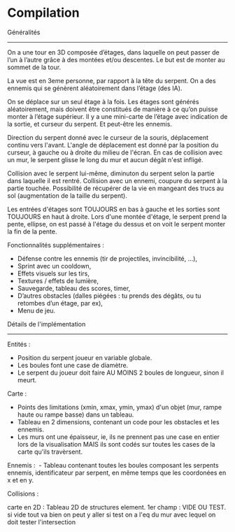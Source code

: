 # Compilation

Généralités
***********

On a une tour en 3D composée d’étages, dans laquelle on peut passer de l’un à l’autre grâce à des montées et/ou descentes. 
Le but est de monter au sommet de la tour.

La vue est en 3eme personne, par rapport à la tête du serpent.
On a des ennemis qui se génèrent aléatoirement dans l’étage (des IA).

On se déplace sur un seul étage à la fois.
Les étages sont générés aléatoirement, mais doivent être constitués de manière à ce qu’on puisse monter à l’étage supérieur.
Il y a une mini-carte de l’étage avec indication de la sortie, et curseur du serpent. Et peut-être les ennemis.

Direction du serpent donné avec le curseur de la souris, déplacement continu vers l'avant.
L'angle de déplacement est donné par la position du curseur, à gauche ou à droite du milieu de l'écran.
En cas de collision avec un mur, le serpent glisse le long du mur et aucun dégât n'est infligé.

Collision avec le serpent lui-même, diminuton du serpent selon la partie dans laquelle il est rentré.
Collision avec un ennemi, coupure du serpent à la partie touchée.
Possibilité de récupérer de la vie en mangeant des trucs au sol (augmentation de la taille du serpent).

Les entrées d'étages sont TOUJOURS en bas à gauche et les sorties sont TOUJOURS en haut à droite.
Lors d'une montée d'étage, le serpent prend la pente, ellipse, on est passé à l'étage du dessus et on voit le serpent monter la fin de la pente.

Fonctionnalités supplémentaires : 
  - Défense contre les ennemis (tir de projectiles, invincibilité, ...),
  - Sprint avec un cooldown,
  - Effets visuels sur les tirs, 
  - Textures / effets de lumière,
  - Sauvegarde, tableau des scores, timer,
  - D’autres obstacles (dalles piégées : tu prends des dégâts, ou tu retombes d’un étage, par ex),
  - Menu de jeu.  
  
Détails de l'implémentation
***************************

Entités :
  - Position du serpent joueur en variable globale.
  - Les boules font une case de diamètre.
  - Le serpent du joueur doit faire AU MOINS 2 boules de longueur, sinon il meurt.

Carte :
  - Points des limitations (xmin, xmax, ymin, ymax) d'un objet (mur, rampe haute ou rampe basse) dans un tableau.
  - Tableau en 2 dimensions, contenant un code pour les obstacles et les ennemis.
  - Les murs ont une épaisseur, ie, ils ne prennent pas une case en entier lors de la visualisation MAIS ils sont codés sur toutes les cases de la carte qu'ils travèrsent.
 
 Ennemis :
  - Tableau contenant toutes les boules composant les serpents ennemis, identificateur par serpent, en même temps que les coordonées en x et en y.


Collisions :

carte en 2D : Tableau 2D de structures element.
1er champ : VIDE OU TEST.
    si vide tout va bien on peut y aller
    si test on a l'eq du mur avec lequel on doit tester l'intersection
